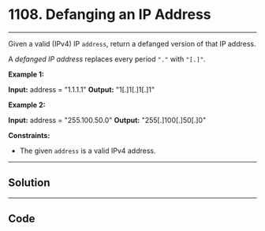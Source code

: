# 1108. Defanging an IP Address

---

Given a valid (IPv4) IP `address`, return a defanged version of that IP address.

A _defanged  IP address_ replaces every period `"."` with `"[.]"`.

 

**Example 1:**


**Input:** address = "1.1.1.1"
**Output:** "1[.]1[.]1[.]1"


**Example 2:**


**Input:** address = "255.100.50.0"
**Output:** "255[.]100[.]50[.]0"


 

**Constraints:**

  * The given `address` is a valid IPv4 address.

---

## Solution



---

## Code
```python


```